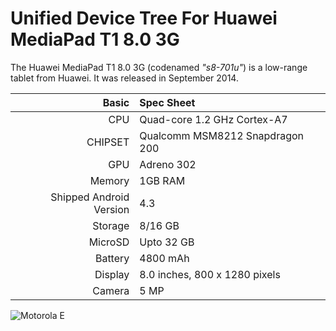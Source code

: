 Unified Device Tree For Huawei MediaPad T1 8.0 3G
==================================

The Huawei MediaPad T1 8.0 3G (codenamed _"s8-701u"_) is a low-range tablet from Huawei.
It was released in September 2014.

Basic   | Spec Sheet
-------:|:-------------------------
CPU     | Quad-core 1.2 GHz Cortex-A7
CHIPSET | Qualcomm MSM8212 Snapdragon 200
GPU     | Adreno 302
Memory  | 1GB RAM
Shipped Android Version | 4.3
Storage | 8/16 GB
MicroSD | Upto 32 GB
Battery | 4800 mAh
Display | 8.0 inches, 800 x 1280 pixels
Camera  | 5 MP

![Motorola E](https://camo.githubusercontent.com/65db99a8598e2e96a3b1e88f76020559ac23618c/687474703a2f2f63646e322e67736d6172656e612e636f6d2f76762f6269677069632f6d6f746f726f6c612d6d6f746f2d652e6a7067 "Motorola E")
